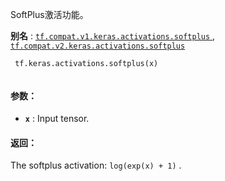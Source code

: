 SoftPlus激活功能。

**别名** : [ `tf.compat.v1.keras.activations.softplus` ](/api_docs/python/tf/keras/activations/softplus), [ `tf.compat.v2.keras.activations.softplus` ](/api_docs/python/tf/keras/activations/softplus)

```
 tf.keras.activations.softplus(x)
 
```

#### 参数：
- **`x`** : Input tensor.


#### 返回：
The softplus activation:  `log(exp(x) + 1)` .

